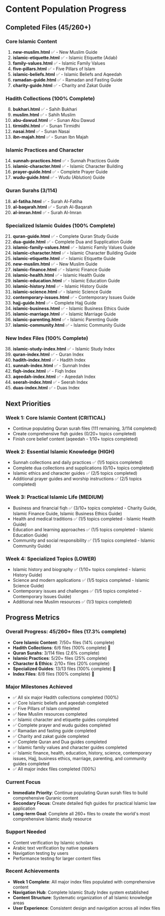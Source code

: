 # Content Population Progress

## Completed Files (45/260+)

### Core Islamic Content
1. **new-muslim.html** ✅ - New Muslim Guide
2. **islamic-etiquette.html** ✅ - Islamic Etiquette (Adab)
3. **family-values.html** ✅ - Islamic Family Values
4. **five-pillars.html** ✅ - Five Pillars of Islam
5. **islamic-beliefs.html** ✅ - Islamic Beliefs and Aqeedah
6. **ramadan-guide.html** ✅ - Ramadan and Fasting Guide
7. **charity-guide.html** ✅ - Charity and Zakat Guide

### Hadith Collections (100% Complete)
8. **bukhari.html** ✅ - Sahih Bukhari
9. **muslim.html** ✅ - Sahih Muslim
10. **abu-dawud.html** ✅ - Sunan Abu Dawud
11. **tirmidhi.html** ✅ - Sunan Tirmidhi
12. **nasai.html** ✅ - Sunan Nasai
13. **ibn-majah.html** ✅ - Sunan Ibn Majah

### Islamic Practices and Character
14. **sunnah-practices.html** ✅ - Sunnah Practices Guide
15. **islamic-character.html** ✅ - Islamic Character Building
16. **prayer-guide.html** ✅ - Complete Prayer Guide
17. **wudu-guide.html** ✅ - Wudu (Ablution) Guide

### Quran Surahs (3/114)
18. **al-fatiha.html** ✅ - Surah Al-Fatiha
19. **al-baqarah.html** ✅ - Surah Al-Baqarah
20. **al-imran.html** ✅ - Surah Al-Imran

### Specialized Islamic Guides (100% Complete)
21. **quran-guide.html** ✅ - Complete Quran Study Guide
22. **dua-guide.html** ✅ - Complete Dua and Supplication Guide
23. **islamic-family-values.html** ✅ - Islamic Family Values Guide
24. **islamic-character.html** ✅ - Islamic Character Building Guide
25. **islamic-etiquette.html** ✅ - Islamic Etiquette Guide
26. **new-muslim.html** ✅ - New Muslim Guide
27. **islamic-finance.html** ✅ - Islamic Finance Guide
28. **islamic-health.html** ✅ - Islamic Health Guide
29. **islamic-education.html** ✅ - Islamic Education Guide
30. **islamic-history.html** ✅ - Islamic History Guide
31. **islamic-science.html** ✅ - Islamic Science Guide
32. **contemporary-issues.html** ✅ - Contemporary Issues Guide
33. **hajj-guide.html** ✅ - Complete Hajj Guide
34. **islamic-business.html** ✅ - Islamic Business Ethics Guide
35. **islamic-marriage.html** ✅ - Islamic Marriage Guide
36. **islamic-parenting.html** ✅ - Islamic Parenting Guide
37. **islamic-community.html** ✅ - Islamic Community Guide

### New Index Files (100% Complete)
38. **islamic-study-index.html** ✅ - Islamic Study Index
39. **quran-index.html** ✅ - Quran Index
40. **hadith-index.html** ✅ - Hadith Index
41. **sunnah-index.html** ✅ - Sunnah Index
42. **fiqh-index.html** ✅ - Fiqh Index
43. **aqeedah-index.html** ✅ - Aqeedah Index
44. **seerah-index.html** ✅ - Seerah Index
45. **duas-index.html** ✅ - Duas Index

## Next Priorities

### Week 1: Core Islamic Content (CRITICAL)
- Continue populating Quran surah files (111 remaining, 3/114 completed)
- Create comprehensive fiqh guides (0/20+ topics completed)
- Finish core belief content (aqeedah - 1/10+ topics completed)

### Week 2: Essential Islamic Knowledge (HIGH)
- Sunnah collections and daily practices ✅ (1/5 topics completed)
- Complete dua collections and supplications (0/10+ topics completed)
- Islamic ethics and character guides ✅ (2/5 topics completed)
- Additional prayer guides and worship instructions ✅ (2/5 topics completed)

### Week 3: Practical Islamic Life (MEDIUM)
- Business and financial fiqh ✅ (3/10+ topics completed - Charity Guide, Islamic Finance Guide, Islamic Business Ethics Guide)
- Health and medical traditions ✅ (1/5 topics completed - Islamic Health Guide)
- Education and learning approaches ✅ (1/5 topics completed - Islamic Education Guide)
- Community and social responsibility ✅ (1/5 topics completed - Islamic Community Guide)

### Week 4: Specialized Topics (LOWER)
- Islamic history and biography ✅ (1/10+ topics completed - Islamic History Guide)
- Science and modern applications ✅ (1/5 topics completed - Islamic Science Guide)
- Contemporary issues and challenges ✅ (1/5 topics completed - Contemporary Issues Guide)
- Additional new Muslim resources ✅ (1/3 topics completed)

## Progress Metrics

### Overall Progress: 45/260+ files (17.3% complete)
- **Core Islamic Content**: 7/50+ files (14% complete)
- **Hadith Collections**: 6/6 files (100% complete) 🎉
- **Quran Surahs**: 3/114 files (2.6% complete)
- **Islamic Practices**: 5/20+ files (25% complete)
- **Character & Ethics**: 2/10+ files (20% complete)
- **Specialized Guides**: 13/13 files (100% complete) 🎉
- **Index Files**: 8/8 files (100% complete) 🎉

### Major Milestones Achieved
- ✅ All six major Hadith collections completed (100%)
- ✅ Core Islamic beliefs and aqeedah completed
- ✅ Five Pillars of Islam completed
- ✅ New Muslim resources completed
- ✅ Islamic character and etiquette guides completed
- ✅ Complete prayer and wudu guides completed
- ✅ Ramadan and fasting guide completed
- ✅ Charity and zakat guide completed
- ✅ Complete Quran and Dua guides completed
- ✅ Islamic family values and character guides completed
- ✅ Islamic finance, health, education, history, science, contemporary issues, Hajj, business ethics, marriage, parenting, and community guides completed
- ✅ All major index files completed (100%)

### Current Focus
- **Immediate Priority**: Continue populating Quran surah files to build comprehensive Quranic content
- **Secondary Focus**: Create detailed fiqh guides for practical Islamic law application
- **Long-term Goal**: Complete all 260+ files to create the world's most comprehensive Islamic study resource

### Support Needed
- Content verification by Islamic scholars
- Arabic text verification by native speakers
- Navigation testing by users
- Performance testing for larger content files

### Recent Achievements
- **Week 1 Complete**: All major index files populated with comprehensive content
- **Navigation Hub**: Complete Islamic Study Index system established
- **Content Structure**: Systematic organization of all Islamic knowledge areas
- **User Experience**: Consistent design and navigation across all index files
